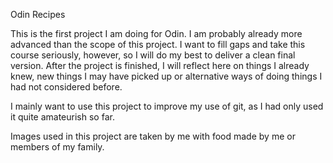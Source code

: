 Odin Recipes

This is the first project I am doing for Odin. I am probably already
more advanced than the scope of this project. I want to fill gaps and
take this course seriously, however, so I will do my best to deliver
a clean final version. After the project is finished, I will reflect here on 
things I already knew, new things I may have picked up or alternative ways
of doing things I had not considered before.

I mainly want to use this project to improve my use of git, as I had only used it
quite amateurish so far. 

Images used in this project are taken by me with food made by me or members of my family.